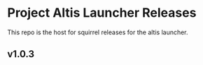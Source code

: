 # Project Altis Launcher Releases

This repo is the host for squirrel releases for the altis launcher. 

## v1.0.3
